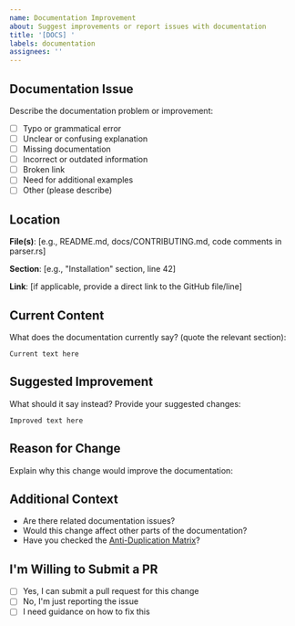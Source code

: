```yaml
---
name: Documentation Improvement
about: Suggest improvements or report issues with documentation
title: '[DOCS] '
labels: documentation
assignees: ''
---
```


## Documentation Issue

Describe the documentation problem or improvement:

- [ ] Typo or grammatical error
- [ ] Unclear or confusing explanation
- [ ] Missing documentation
- [ ] Incorrect or outdated information
- [ ] Broken link
- [ ] Need for additional examples
- [ ] Other (please describe)

## Location

**File(s)**: [e.g., README.md, docs/CONTRIBUTING.md, code comments in parser.rs]

**Section**: [e.g., "Installation" section, line 42]

**Link**: [if applicable, provide a direct link to the GitHub file/line]

## Current Content

What does the documentation currently say? (quote the relevant section):

```
Current text here
```

## Suggested Improvement

What should it say instead? Provide your suggested changes:

```
Improved text here
```

## Reason for Change

Explain why this change would improve the documentation:

## Additional Context

- Are there related documentation issues?
- Would this change affect other parts of the documentation?
- Have you checked the [Anti-Duplication Matrix](https://github.com/dev-parkins/FerrisScript/blob/main/docs/SINGLE_SOURCE_OF_TRUTH.md)?

## I'm Willing to Submit a PR

- [ ] Yes, I can submit a pull request for this change
- [ ] No, I'm just reporting the issue
- [ ] I need guidance on how to fix this
